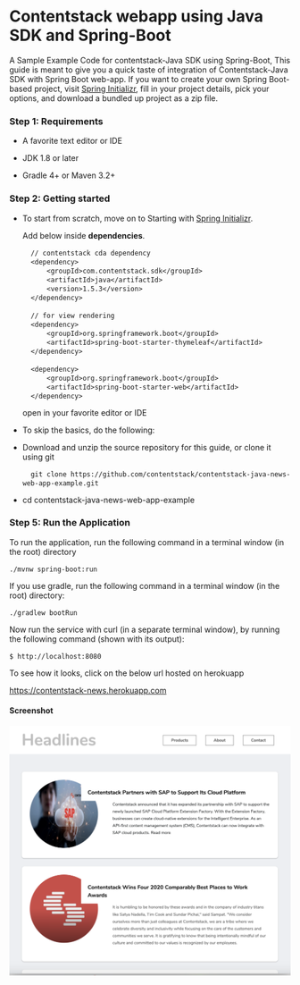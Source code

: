# Contentstack webapp using Java SDK and Spring-Boot

A Sample Example Code for contentstack-Java SDK using Spring-Boot,
This guide is meant to give you a quick taste of integration of Contentstack-Java SDK with Spring Boot web-app. If you want to create your own Spring Boot-based project, visit [Spring Initializr](https://start.spring.io/), fill in your project details, pick your options, and download a bundled up project as a zip file.


### Step 1: Requirements

- A favorite text editor or IDE

- JDK 1.8 or later

- Gradle 4+ or Maven 3.2+


### Step 2: Getting started

- To start from scratch, move on to Starting with [Spring Initializr](https://start.spring.io/).

  Add below inside **dependencies**.
        
        // contentstack cda dependency
        <dependency>
            <groupId>com.contentstack.sdk</groupId>
            <artifactId>java</artifactId>
            <version>1.5.3</version>
        </dependency>
                    
        // for view rendering           
        <dependency>
            <groupId>org.springframework.boot</groupId>
            <artifactId>spring-boot-starter-thymeleaf</artifactId>
        </dependency>
    		
        <dependency>
    	    <groupId>org.springframework.boot</groupId>
    	    <artifactId>spring-boot-starter-web</artifactId>
        </dependency>
  
  open in your favorite editor or IDE


- To skip the basics, do the following:

- Download and unzip the source repository for this guide, or clone it using git

        git clone https://github.com/contentstack/contentstack-java-news-web-app-example.git

- cd contentstack-java-news-web-app-example


### Step 5: Run the Application


To run the application, run the following command in a terminal window (in the root) directory

```
./mvnw spring-boot:run
```

If you use gradle, run the following command in a terminal window (in the root) directory:

```
./gradlew bootRun
```


Now run the service with curl (in a separate terminal window), by running the following command (shown with its output):

```
$ http://localhost:8080
```

To see how it looks, click on the below url hosted on herokuapp

https://contentstack-news.herokuapp.com



#### Screenshot
![Screenshot](https://github.com/contentstack/contentstack-java-news-web-app-example/blob/master/screenshot.png?raw=true)


